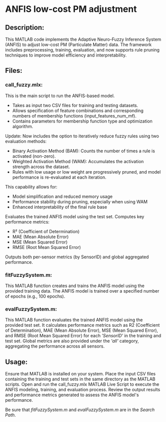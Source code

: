 # ANFIS low-cost PM adjustment

## Description:
This MATLAB code implements the Adaptive Neuro-Fuzzy Inference System (ANFIS) to adjust low-cost PM (Particulate Matter) data. The framework includes preprocessing, training, evaluation, and now supports rule pruning techniques to improve model efficiency and interpretability.

## Files:
### call_fuzzy.mlx:

This is the main script to run the ANFIS-based model.

- Takes as input two CSV files for training and testing datasets.
- Allows specification of feature combinations and corresponding numbers of membership functions (input_features_num_mf).
- Contains parameters for membership function type and optimization algorithm.

Update:
Now includes the option to iteratively reduce fuzzy rules using two evaluation methods:
- Binary Activation Method (BAM): Counts the number of times a rule is activated (non-zero).
- Weighted Activation Method (WAM): Accumulates the activation strength across the dataset.
- Rules with low usage or low weight are progressively pruned, and model performance is re-evaluated at each iteration.

This capability allows for:
- Model simplification and reduced memory usage
- Performance stability during pruning, especially when using WAM
- Enhanced interpretability of the final rule base

Evaluates the trained ANFIS model using the test set.
Computes key performance metrics:

- R² (Coefficient of Determination)
- MAE (Mean Absolute Error)
- MSE (Mean Squared Error)
- RMSE (Root Mean Squared Error)

Outputs both per-sensor metrics (by SensorID) and global aggregated performance.

### fitFuzzySystem.m:

This MATLAB function creates and trains the ANFIS model using the provided training data.
The ANFIS model is trained over a specified number of epochs (e.g., 100 epochs).

### evalFuzzySystem.m:

This MATLAB function evaluates the trained ANFIS model using the provided test set.
It calculates performance metrics such as R2 (Coefficient of Determination), MAE (Mean Absolute Error), MSE (Mean Squared Error), and RMSE (Root Mean Squared Error) for each _'SensorID'_ in the training and test set.
Global metrics are also provided under the _'all'_ category, aggregating the performance across all sensors.

## Usage:
Ensure that MATLAB is installed on your system.
Place the input CSV files containing the training and test sets in the same directory as the MATLAB scripts.
Open and run the call_fuzzy.mlx MATLAB Live Script to execute the ANFIS modeling, training, and evaluation process.
Review the output results and performance metrics generated to assess the ANFIS model's performance.

Be sure that _fitFuzzySystem.m_ and _evalFuzzySystem.m_ are in the _Search Path_.
